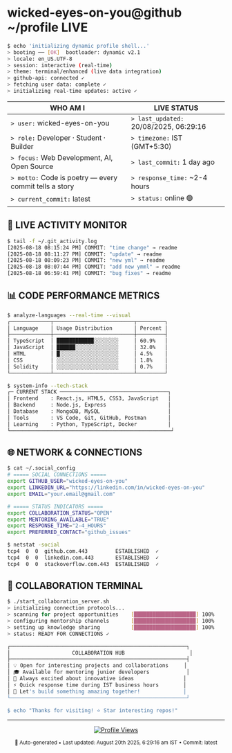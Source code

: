 # wicked-eyes-on-you@github ~/profile LIVE

```bash
$ echo 'initializing dynamic profile shell...'
> booting ── [OK]  bootloader: dynamic v2.1
> locale: en_US.UTF-8
> session: interactive (real-time)
> theme: terminal/enhanced (live data integration)
> github-api: connected ✓
> fetching user data: complete ✓
> initializing real-time updates: active ✓
```

| WHO AM I | LIVE STATUS |
|----------|-------------|
| `> user:` wicked-eyes-on-you | `> last_updated:` 20/08/2025, 06:29:16 |
| `> role:` Developer · Student · Builder | `> timezone:` IST (GMT+5:30) |
| `> focus:` Web Development, AI, Open Source | `> last_commit:` 1 day ago |
| `> motto:` Code is poetry — every commit tells a story | `> response_time:` ~2-4 hours |
| `> current_commit:` latest | `> status:` online 🟢 |

## 🔴 LIVE ACTIVITY MONITOR

```bash
$ tail -f ~/.git_activity.log
[2025-08-18 08:15:24 PM] COMMIT: "time change" → readme
[2025-08-18 08:11:27 PM] COMMIT: "update" → readme
[2025-08-18 08:09:23 PM] COMMIT: "new yml" → readme
[2025-08-18 08:07:44 PM] COMMIT: "add new ymml" → readme
[2025-08-18 06:59:41 PM] COMMIT: "bug fixes" → readme
```

## 📊 CODE PERFORMANCE METRICS

```bash
$ analyze-languages --real-time --visual
┌─────────────┬──────────────────────────┬─────────┐
│ Language    │ Usage Distribution       │ Percent │
├─────────────┼──────────────────────────┼─────────┤
│ TypeScript  │ ████████████░░░░░░░░     │ 60.9%   │
│ JavaScript  │ ██████░░░░░░░░░░░░░░     │ 32.0%   │
│ HTML        │ █░░░░░░░░░░░░░░░░░░░     │ 4.5%    │
│ CSS         │ ░░░░░░░░░░░░░░░░░░░░     │ 1.8%    │
│ Solidity    │ ░░░░░░░░░░░░░░░░░░░░     │ 0.7%    │
└─────────────┴──────────────────────────┴─────────┘

$ system-info --tech-stack
┌─ CURRENT STACK ───────────────────────────────────┐
│ Frontend    : React.js, HTML5, CSS3, JavaScript   │
│ Backend     : Node.js, Express                    │
│ Database    : MongoDB, MySQL                      │
│ Tools       : VS Code, Git, GitHub, Postman       │
│ Learning    : Python, TypeScript, Docker          │
└────────────────────────────────────────────────────┘
```

## 🌐 NETWORK & CONNECTIONS

```bash
$ cat ~/.social_config
# ===== SOCIAL CONNECTIONS =====
export GITHUB_USER="wicked-eyes-on-you"
export LINKEDIN_URL="https://linkedin.com/in/wicked-eyes-on-you"
export EMAIL="your.email@gmail.com"

# ===== STATUS INDICATORS =====
export COLLABORATION_STATUS="OPEN"
export MENTORING_AVAILABLE="TRUE" 
export RESPONSE_TIME="2-4_HOURS"
export PREFERRED_CONTACT="github_issues"

$ netstat -social
tcp4  0  0  github.com.443         ESTABLISHED  ✓
tcp4  0  0  linkedin.com.443       ESTABLISHED  ✓
tcp4  0  0  stackoverflow.com.443  ESTABLISHED  ✓
```

## 🤝 COLLABORATION TERMINAL

```bash
$ ./start_collaboration_server.sh
> initializing connection protocols...
> scanning for project opportunities    [████████████████████] 100%
> configuring mentorship channels       [████████████████████] 100%
> setting up knowledge sharing          [████████████████████] 100%
> status: READY FOR CONNECTIONS ✓

┌─────────────────────────────────────────────────────────┐
│                    COLLABORATION HUB                     │
├─────────────────────────────────────────────────────────┤
│ 💡 Open for interesting projects and collaborations     │
│ 🎓 Available for mentoring junior developers            │
│ 🚀 Always excited about innovative ideas                │
│ ⚡ Quick response time during IST business hours        │
│ 🌟 Let's build something amazing together!              │
└─────────────────────────────────────────────────────────┘

$ echo "Thanks for visiting! ⭐ Star interesting repos!"
```

---

<div align="center">

[![Profile Views](https://komarev.com/ghpvc/?username=wicked-eyes-on-you&style=flat-square&color=blue)](https://github.com/wicked-eyes-on-you)

<sub>🤖 Auto-generated • Last updated: August 20th 2025, 6:29:16 am IST • Commit: latest</sub>

</div>